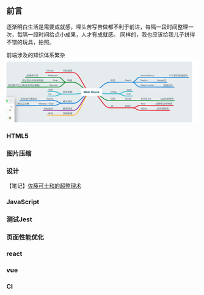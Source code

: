 ## 前言
逐渐明白生活是需要成就感，埋头苦写苦做都不利于前进，每隔一段时间整理一次，每隔一段时间给点小成果，人才有成就感。
同样的，我也应该给我儿子拼得不错的玩具，拍照。

前端涉及的知识体系繁杂
![image](./src/images/web_stack.png)

### HTML5
### 图片压缩
### 设计
【笔记】[佐藤可士和的超整理术](https://github.com/jean0218/blog/blob/dev/src/blog/design/%5B%E7%AC%94%E8%AE%B0%5D%E4%BD%90%E8%97%A4%E5%8F%AF%E5%A3%AB%E5%92%8C%E7%9A%84%E8%B6%85%E6%95%B4%E7%90%86%E6%9C%AF.md)
### JavaScript
### 测试Jest
### 页面性能优化
### react
### vue
### CI

